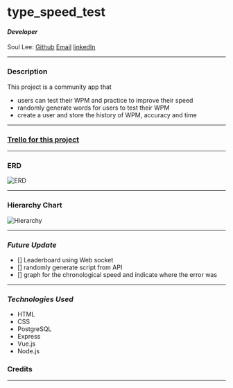 # type_speed_test

#### **_Developer_**

Soul Lee: [Github](https://github.com/sal59265?tab=repositories) [Email](lee.soul12@gmail.com) [linkedIn](https://www.linkedin.com/in/soul-lee/)

---

### **Description**

This project is a community app that

- users can test their WPM and practice to improve their speed
- randomly generate words for users to test their WPM
- create a user and store the history of WPM, accuracy and time

---

### [Trello for this project](https://trello.com/b/7sza8xEx/typespeedtest)

---

### **ERD**

![ERD](https://i.imgur.com/s30Wpws.png)

---

### **Hierarchy Chart**

![Hierarchy](https://i.imgur.com/Fk50Uax.png)

---

### **_*Future Update*_**

- [] Leaderboard using Web socket
- [] randomly generate script from API
- [] graph for the chronological speed and indicate where the error was

---

### **_Technologies Used_**

- HTML
- CSS
- PostgreSQL
- Express
- Vue.js
- Node.js

### **Credits**

---
